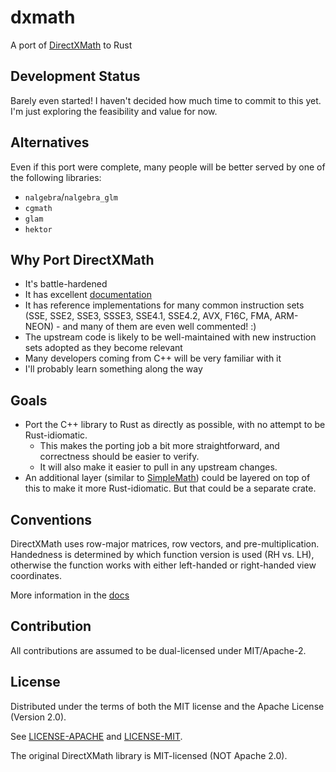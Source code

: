 
# dxmath

A port of [DirectXMath](https://github.com/microsoft/DirectXMath) to Rust

## Development Status

Barely even started! I haven't decided how much time to commit to this yet. I'm just exploring the 
feasibility and value for now.

## Alternatives

Even if this port were complete, many people will be better served by one of the following libraries:
* `nalgebra`/`nalgebra_glm`
* `cgmath`
* `glam`
* `hektor`

## Why Port DirectXMath

* It's battle-hardened
* It has excellent [documentation](https://docs.microsoft.com/en-us/windows/win32/dxmath/directxmath-portal)
* It has reference implementations for many common instruction sets (SSE, SSE2, SSE3, SSSE3, SSE4.1, SSE4.2, AVX, F16C, FMA, ARM-NEON) - and many of them are even well commented! :)
* The upstream code is likely to be well-maintained with new instruction sets adopted as they become relevant
* Many developers coming from C++ will be very familiar with it
* I'll probably learn something along the way

## Goals

* Port the C++ library to Rust as directly as possible, with no attempt to be Rust-idiomatic. 
    * This makes the porting job a bit more straightforward, and correctness should be easier to verify.
    * It will also make it easier to pull in any upstream changes.
* An additional layer (similar to [SimpleMath](https://github.com/microsoft/DirectXTK/blob/master/Inc/SimpleMath.h))
could be layered on top of this to make it more Rust-idiomatic. But that could be a separate crate.

## Conventions

DirectXMath uses row-major matrices, row vectors, and pre-multiplication. Handedness is determined 
by which function version is used (RH vs. LH), otherwise the function works with either left-handed 
or right-handed view coordinates.

More information in the [docs](https://docs.microsoft.com/en-us/windows/win32/dxmath/pg-xnamath-getting-started)

## Contribution

All contributions are assumed to be dual-licensed under MIT/Apache-2. 

## License

Distributed under the terms of both the MIT license and the Apache License (Version 2.0).

See [LICENSE-APACHE](LICENSE-APACHE) and [LICENSE-MIT](LICENSE-MIT).

The original DirectXMath library is MIT-licensed (NOT Apache 2.0).